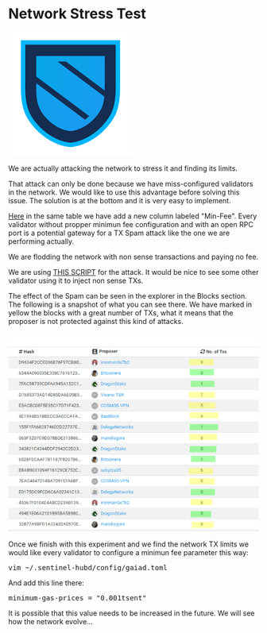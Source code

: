 # Network Stress Test

![SentinelLogo](/images/sentinelLogo_transparent_small.png)

We are actually attacking the network to stress it and finding its limits.

That attack can only be done because we have miss-configured validators in the network. We would like to use this advantage before solving this issue. The solution is at the bottom and it is very easy to implement. 

[Here](https://docs.google.com/spreadsheets/d/1h8HpN3YEOJr-xd8k0jGm60B5Ne079ZRbK-JSB9UbMRU/edit?usp=sharing) in the same table we have add a new column labeled "Min-Fee". Every validator without propper minimun fee configuration and with an open RPC port is a potential gateway for a TX Spam attack like the one we are performing actually.

We are flodding the network with non sense transactions and paying no fee.

We are using [THIS SCRIPT](/scripts/spamTXs) for the attack. It would be nice to see some other validator using it to inject non sense TXs.

The effect of the Spam can be seen in the explorer in the Blocks section. The following is a snapshot of what you can see there. We have marked in yellow the blocks with a great number of TXs, what it means that the proposer is not protected against this kind of attacks.

![spamTX-picture](/images/spamTXs.png)

Once we finish with this experiment and we find the network TX limits we would like every validator to configure a minimun fee parameter this way:

<pre>
vim ~/.sentinel-hubd/config/gaiad.toml
</pre>

And add this line there:

<pre>
minimum-gas-prices = "0.001tsent"
</pre>

It is possible that this value needs to be increased in the future. We will see how the network evolve...

